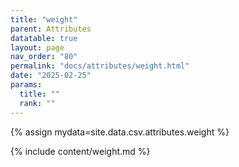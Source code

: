 ```yaml
---
title: "weight"
parent: Attributes
datatable: true
layout: page
nav_order: "80"
permalink: "docs/attributes/weight.html"
date: "2025-02-25"
params:
  title: ""
  rank: ""
---
```

{% assign mydata=site.data.csv.attributes.weight %} 

{% include content/weight.md %}
